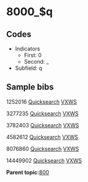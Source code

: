 # 8000\_$q

## Codes

-   Indicators
    -   First: 0
    -   Second: \_
-   Subfield: q

## Sample bibs

1252016 [Quicksearch](https://search.library.yale.edu/catalog/1252016) [VXWS](http://prodorbis.library.yale.edu:7014/vxws/GetHoldingsService?bibId=1252016)

3277235 [Quicksearch](https://search.library.yale.edu/catalog/3277235) [VXWS](http://prodorbis.library.yale.edu:7014/vxws/GetHoldingsService?bibId=3277235)

3782403 [Quicksearch](https://search.library.yale.edu/catalog/3782403) [VXWS](http://prodorbis.library.yale.edu:7014/vxws/GetHoldingsService?bibId=3782403)

4582612 [Quicksearch](https://search.library.yale.edu/catalog/4582612) [VXWS](http://prodorbis.library.yale.edu:7014/vxws/GetHoldingsService?bibId=4582612)

8076860 [Quicksearch](https://search.library.yale.edu/catalog/8076860) [VXWS](http://prodorbis.library.yale.edu:7014/vxws/GetHoldingsService?bibId=8076860)

14449902 [Quicksearch](https://search.library.yale.edu/catalog/14449902) [VXWS](http://prodorbis.library.yale.edu:7014/vxws/GetHoldingsService?bibId=14449902)

**Parent topic:**[800](../../tags/800/800.md)

